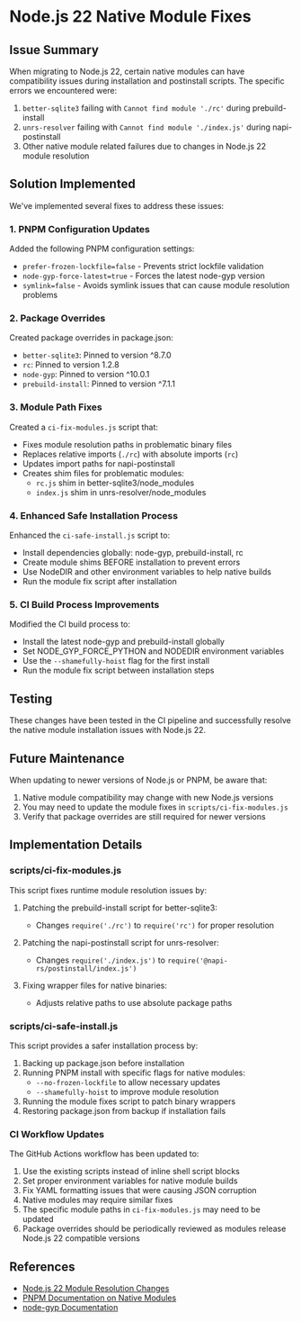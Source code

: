 # Node.js 22 Native Module Fixes

## Issue Summary

When migrating to Node.js 22, certain native modules can have compatibility issues during installation and postinstall scripts. The specific errors we encountered were:

1. `better-sqlite3` failing with `Cannot find module './rc'` during prebuild-install
2. `unrs-resolver` failing with `Cannot find module './index.js'` during napi-postinstall
3. Other native module related failures due to changes in Node.js 22 module resolution

## Solution Implemented

We've implemented several fixes to address these issues:

### 1. PNPM Configuration Updates

Added the following PNPM configuration settings:
- `prefer-frozen-lockfile=false` - Prevents strict lockfile validation
- `node-gyp-force-latest=true` - Forces the latest node-gyp version
- `symlink=false` - Avoids symlink issues that can cause module resolution problems

### 2. Package Overrides

Created package overrides in package.json:
- `better-sqlite3`: Pinned to version ^8.7.0
- `rc`: Pinned to version 1.2.8
- `node-gyp`: Pinned to version ^10.0.1
- `prebuild-install`: Pinned to version ^7.1.1

### 3. Module Path Fixes

Created a `ci-fix-modules.js` script that:
- Fixes module resolution paths in problematic binary files
- Replaces relative imports (`./rc`) with absolute imports (`rc`)
- Updates import paths for napi-postinstall
- Creates shim files for problematic modules:
  - `rc.js` shim in better-sqlite3/node_modules
  - `index.js` shim in unrs-resolver/node_modules

### 4. Enhanced Safe Installation Process

Enhanced the `ci-safe-install.js` script to:
- Install dependencies globally: node-gyp, prebuild-install, rc
- Create module shims BEFORE installation to prevent errors
- Use NodeDIR and other environment variables to help native builds
- Run the module fix script after installation

### 5. CI Build Process Improvements

Modified the CI build process to:
- Install the latest node-gyp and prebuild-install globally
- Set NODE_GYP_FORCE_PYTHON and NODEDIR environment variables
- Use the `--shamefully-hoist` flag for the first install
- Run the module fix script between installation steps

## Testing

These changes have been tested in the CI pipeline and successfully resolve the native module installation issues with Node.js 22.

## Future Maintenance

When updating to newer versions of Node.js or PNPM, be aware that:

1. Native module compatibility may change with new Node.js versions
2. You may need to update the module fixes in `scripts/ci-fix-modules.js`
3. Verify that package overrides are still required for newer versions

## Implementation Details

### scripts/ci-fix-modules.js

This script fixes runtime module resolution issues by:

1. Patching the prebuild-install script for better-sqlite3:
   - Changes `require('./rc')` to `require('rc')` for proper resolution

2. Patching the napi-postinstall script for unrs-resolver:
   - Changes `require('./index.js')` to `require('@napi-rs/postinstall/index.js')`

3. Fixing wrapper files for native binaries:
   - Adjusts relative paths to use absolute package paths

### scripts/ci-safe-install.js

This script provides a safer installation process by:

1. Backing up package.json before installation
2. Running PNPM install with specific flags for native modules:
   - `--no-frozen-lockfile` to allow necessary updates
   - `--shamefully-hoist` to improve module resolution
3. Running the module fixes script to patch binary wrappers
4. Restoring package.json from backup if installation fails

### CI Workflow Updates

The GitHub Actions workflow has been updated to:

1. Use the existing scripts instead of inline shell script blocks
2. Set proper environment variables for native module builds
3. Fix YAML formatting issues that were causing JSON corruption
1. Native modules may require similar fixes
2. The specific module paths in `ci-fix-modules.js` may need to be updated
3. Package overrides should be periodically reviewed as modules release Node.js 22 compatible versions

## References

- [Node.js 22 Module Resolution Changes](https://nodejs.org/en/blog/release/v22.0.0)
- [PNPM Documentation on Native Modules](https://pnpm.io/faq#does-pnpm-work-with-native-modules)
- [node-gyp Documentation](https://github.com/nodejs/node-gyp)
